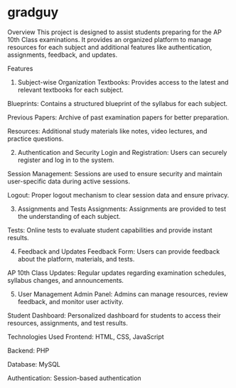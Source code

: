# gradguy
Overview
This project is designed to assist students preparing for the AP 10th Class examinations. It provides an organized platform to manage resources for each subject and additional features like authentication, assignments, feedback, and updates.

Features
1. Subject-wise Organization
Textbooks: Provides access to the latest and relevant textbooks for each subject.

Blueprints: Contains a structured blueprint of the syllabus for each subject.

Previous Papers: Archive of past examination papers for better preparation.

Resources: Additional study materials like notes, video lectures, and practice questions.

2. Authentication and Security
Login and Registration: Users can securely register and log in to the system.

Session Management: Sessions are used to ensure security and maintain user-specific data during active sessions.

Logout: Proper logout mechanism to clear session data and ensure privacy.

3. Assignments and Tests
Assignments: Assignments are provided to test the understanding of each subject.

Tests: Online tests to evaluate student capabilities and provide instant results.

4. Feedback and Updates
Feedback Form: Users can provide feedback about the platform, materials, and tests.

AP 10th Class Updates: Regular updates regarding examination schedules, syllabus changes, and announcements.

5. User Management
Admin Panel: Admins can manage resources, review feedback, and monitor user activity.

Student Dashboard: Personalized dashboard for students to access their resources, assignments, and test results.

Technologies Used
Frontend: HTML, CSS, JavaScript

Backend: PHP

Database: MySQL

Authentication: Session-based authentication
